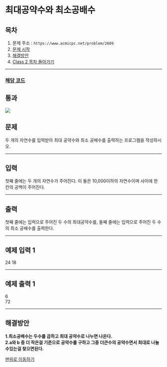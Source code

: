 # 최대공약수와 최소공배수

## 목차

1. 문제 주소 : `https://www.acmicpc.net/problem/2609`
2. [문제 시작](#문제)
3. [해결방안](#해결방안)
4. [Class 2 목차 돌아가기](../README.md)
___

### [해당 코드](./최대공약수와최소공배수.java)

## 통과

<img src="https://github.com/user-attachments/assets/0c2351fe-5ad1-4529-ad92-6bce31649aef">

## 문제

두 개의 자연수를 입력받아 최대 공약수와 최소 공배수를 출력하는 프로그램을 작성하시오.

___

## 입력

첫째 줄에는 두 개의 자연수가 주어진다. 이 둘은 10,000이하의 자연수이며 사이에 한 칸의 공백이 주어진다.

___
## 출력

첫째 줄에는 입력으로 주어진 두 수의 최대공약수를, 둘째 줄에는 입력으로 주어진 두 수의 최소 공배수를 출력한다.

___

## 예제 입력 1

24 18

---

## 예제 출력 1

6 <br>
72

---

## 해결방안
**1.최소공배수는 두수를 곱하고 최대 공약수로 나누면 나온다.** <br>
**2.a와 b 중 더 작은걸 기준으로 공약수를 구하고 그중 더큰수의 공약수면서 최대로 나눌수있는걸 찾으면된다.** <br>

[맨위로 이동하기](#최대공약수와-최소공배수)